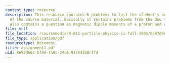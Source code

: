 ```yaml
---
content_type: resource
description: This resource contains 6 problems to test the student's understanding
  of the course material. Basically it contains problems from the Q&L textbook. It
  also contains a question on magnetic dipole moments of a proton and a neutron.
file: null
file_location: /coursemedia/8-811-particle-physics-ii-fall-2005/8e97d665bf8df59c24c6917642b0cffd_assignment1.pdf
file_type: application/pdf
resourcetype: Document
title: assignment1.pdf
uid: 8e97d665-bf8d-f59c-24c6-917642b0cffd
---
```

